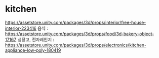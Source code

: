 # kitchen

https://assetstore.unity.com/packages/3d/props/interior/free-house-interior-223416
음식 : https://assetstore.unity.com/packages/3d/props/food/3d-bakery-object-17167
냉장고, 전자레인지 : https://assetstore.unity.com/packages/3d/props/electronics/kitchen-appliance-low-poly-180419
